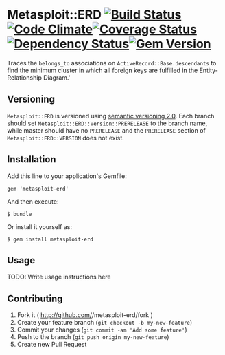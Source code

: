# Metasploit::ERD [![Build Status](https://travis-ci.org/rapid7/metasploit-erd.svg?branch=feature/port)](https://travis-ci.org/rapid7/metasploit-erd)[![Code Climate](https://codeclimate.com/github/rapid7/metasploit-erd.png)](https://codeclimate.com/github/rapid7/metasploit-erd)[![Coverage Status](https://coveralls.io/repos/rapid7/metasploit-erd/badge.png)](https://coveralls.io/r/rapid7/metasploit-erd)[![Dependency Status](https://gemnasium.com/rapid7/metasploit-erd.png)](https://gemnasium.com/rapid7/metasploit-erd)[![Gem Version](https://badge.fury.io/rb/metasploit-erd.png)](http://badge.fury.io/rb/metasploit-erd)

Traces the `belongs_to` associations on `ActiveRecord::Base.descendants` to find the minimum cluster in which all
foreign keys are fulfilled in the Entity-Relationship Diagram.'

## Versioning

`Metasploit::ERD` is versioned using [semantic versioning 2.0](http://semver.org/spec/v2.0.0.html).  Each branch
should set `Metasploit::ERD::Version::PRERELEASE` to the branch name, while master should have no `PRERELEASE`
and the `PRERELEASE` section of `Metasploit::ERD::VERSION` does not exist.

## Installation

Add this line to your application's Gemfile:

    gem 'metasploit-erd'

And then execute:

    $ bundle

Or install it yourself as:

    $ gem install metasploit-erd

## Usage

TODO: Write usage instructions here

## Contributing

1. Fork it ( http://github.com/<my-github-username>/metasploit-erd/fork )
2. Create your feature branch (`git checkout -b my-new-feature`)
3. Commit your changes (`git commit -am 'Add some feature'`)
4. Push to the branch (`git push origin my-new-feature`)
5. Create new Pull Request
